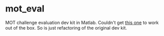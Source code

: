 # mot_eval
MOT challenge evaluation dev kit in Matlab.
Couldn't get [this one](https://github.com/dendorferpatrick/MOTChallengeEvalKit/blob/master/matlab_devkit/evaluateDetection.m) to work out of the box. So is just refactoring of the original dev kit.
